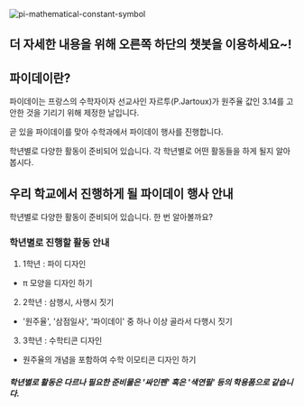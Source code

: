 ![pi-mathematical-constant-symbol](https://user-images.githubusercontent.com/81297228/119222250-54c4b780-bb2e-11eb-90d4-b08ca80a2d17.png)

## **더 자세한 내용을 위해 오른쪽 하단의 챗봇을 이용하세요~!**

## 파이데이란?

파이데이는 프랑스의 수학자이자 선교사인 자르투(P.Jartoux)가 원주율 값인 3.14를 고안한 것을 기리기 위해 제정한 날입니다.

곧 있을 파이데이를 맞아 수학과에서 파이데이 행사를 진행합니다.

학년별로 다양한 활동이 준비되어 있습니다. 각 학년별로 어떤 활동들을 하게 될지 알아봅시다.

## 우리 학교에서 진행하게 될 파이데이 행사 안내

학년별로 다양한 활동이 준비되어 있습니다. 한 번 알아볼까요?

### 학년별로 진행할 활동 안내

1. 1학년 : 파이 디자인
- π 모양을 디자인 하기
2. 2학년 : 삼행시, 사행시 짓기
- '원주율', '삼점일사', '파이데이' 중 하나 이상 골라서 다행시 짓기
3. 3학년 : 수학티콘 디자인
- 원주율의 개념을 포함하여 수학 이모티콘 디자인 하기

##### 학년별로 활동은 다르나 필요한 준비물은 '싸인펜' 혹은 '색연필' 등의 학용품으로 같습니다.
